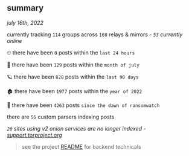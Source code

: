 
## summary
_july 16th, 2022_

currently tracking `114` groups across `168` relays & mirrors - _`53` currently online_

⏲ there have been `0` posts within the `last 24 hours`

🦈 there have been `129` posts within the `month of july`

🪐 there have been `828` posts within the `last 90 days`

🏚 there have been `1977` posts within the `year of 2022`

🦕 there have been `4263` posts `since the dawn of ransomwatch`

there are `55` custom parsers indexing posts

_`20` sites using v2 onion services are no longer indexed - [support.torproject.org](https://support.torproject.org/onionservices/v2-deprecation/)_

> see the project [README](https://github.com/joshhighet/ransomwatch#ransomwatch--) for backend technicals
